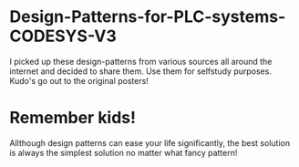 # Design-Patterns-for-PLC-systems-CODESYS-V3

I picked up these design-patterns from various sources all around the internet and decided to share them.
Use them for selfstudy purposes. Kudo's go out to the original posters!




# Remember kids!

Allthough design patterns can ease your life significantly, the best solution is always the simplest solution no matter what fancy pattern!

